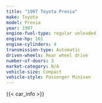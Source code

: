 ```yaml
---
title: "1997 Toyota Previa"
make: Toyota
model: Previa
year: 1997
engine-fuel-type: regular unleaded
engine-hp: 161
engine-cylinders: 4
transmission-type: Automatic
driven-wheels: Rear wheel drive
number-of-doors: 3
market-category: N/A
vehicle-size: Compact
vehicle-style: Passenger Minivan
---
```


{{< car_info >}}

